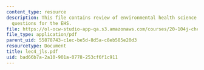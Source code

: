 ```yaml
---
content_type: resource
description: This file contains review of environmental health science paradigm, The
  questions for the EHS.
file: https://ol-ocw-studio-app-qa.s3.amazonaws.com/courses/20-104j-chemicals-in-the-environment-toxicology-and-public-health-be-104j-spring-2005/bad66b7a2a10901a0778253cf6f1c911_lec4_jls.pdf
file_type: application/pdf
parent_uid: 55878743-c1ec-be5d-8d5a-c8eb585e20d3
resourcetype: Document
title: lec4_jls.pdf
uid: bad66b7a-2a10-901a-0778-253cf6f1c911
---
```


